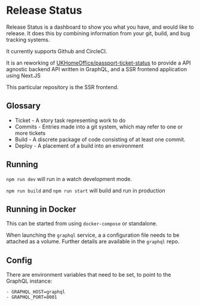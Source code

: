 # Release Status

Release Status is a dashboard to show you what you have, and would like to release. It does this by combining information from your git, build, and bug tracking systems.

It currently supports Github and CircleCI.

It is an reworking of [UKHomeOffice/passport-ticket-status](https://github.com/UKHomeOffice/passports-ticket-status) to provide a API agnostic backend API written in GraphQL, and a SSR frontend application using Next.JS

This particular repository is the SSR frontend.

## Glossary

- Ticket - A story task representing work to do
- Commits - Entries made into a git system, which may refer to one or more tickets
- Build - A discrete package of code consisting of at least one commit.
- Deploy - A placement of a build into an environment

## Running

`npm run dev` will run in a watch development mode.

`npm run build` and `npm run start` will build and run in production

## Running in Docker

This can be started from using `docker-compose` or standalone.

When launching the `graphql` service, a a configuration file needs to be attached as a volume. Further details are available in the `graphql` repo.

## Config

There are environment variables that need to be set, to point to the GraphQL instance:

```
- GRAPHQL_HOST=graphql
- GRAPHQL_PORT=8001
```
